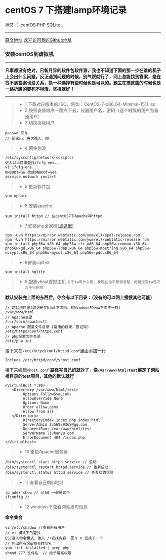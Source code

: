 ﻿#  centOS 7 下搭建lamp环境记录

标签 ： centOS PHP SQLite

---

[原文地址][1]
[欢迎访问我的Github地址][2]

### 安装centOS到虚拟机

---

**凡事都没有绝对，日新月异的软件包软件源，我也不知道下面的那一步在谁的机子上会出什么问题，反正遇到问题的时候，别气馁就行了，网上总能找到答案，是在找不到答案也没关系，换一种选择有些时候也是可以的。题主在搞这些的时候也是一路折腾的要死不得活，坚持就好！**

---

> * 1.下载对应版本的.ISO，例如：CentOS-7-x86_64-Minimal-1511.iso
> * 2.按照安装顺序一路点下去，设置用户名，密码（这个时候的用户为普通用户）
> * 3.切换高级用户
```
passwd 回车
// 新密码，再次输入，OK
```
> * 4.网络修改
```
/etc/sysconfig/network-scripts/
进入以上目录查找ifcfg-ens...
vi ifcfg-ens...
ONBOOT=no 改成ONBOOT=yes
service network restart
```
> * 5.更新软件包
```
yum update
```
> * 6.安装apache
```
yum install httpd // 在centOS7下Apache叫httpd
```
> * 7.安装php全家桶([点这里][3])
```
rpm -Uvh https://mirror.webtatic.com/yum/el7/epel-release.rpm
rpm -Uvh https://mirror.webtatic.com/yum/el7/webtatic-release.rpm
yum install php56w.x86_64 php56w-cli.x86_64 php56w-common.x86_64 php56w-gd.x86_64 php56w-ldap.x86_64 php56w-mbstring.x86_64 php56w-mcrypt.x86_64 php56w-mysql.x86_64 php56w-pdo.x86_64
```
> * 8安装sqlite3
```
yum install sqlite
```
> * 9.配置vhost虚拟主机
`关于ta有什么用，我现在也不是很清楚，但是没有ta是万万不行的哟`

**默认安装完上面的东西后，你会有以下目录：（没有的可以网上搜搜其他可能）**
```
// 网站根目录(切记是在html下面哟，和Windows的www下面不一样)
/var/www/html 
// Apache目录
/usr/sbin/apachectl
// Apache 配置文件目录 (常用的目录，要记得)
/etc/httpd/conf/httpd.conf
// php配置文件目录
/etc/php.ini
```
接下来在`/etc/httpd/conf/httpd.conf`里面添加一行
```
Include /etc/httpd/conf/vhost.conf
```
接下来编辑`vhost.conf`
**路径写自己的就对了，像`/var/www/html/test`绑定了网站根目录的test项目，其他的默认就行**
```
<VirtualHost *:80>
   <Directory /var/www/html/test>
        Options FollowSymLinks
        AllowOverride None
        Options None
        Order allow,deny
        Allow from all
   </Directory>
        DirectoryIndex index.php index.html
        ServerAdmin 2356979368@qq.com
        DocumentRoot /var/www/html/test
        ServerName liuhanyu.com
        ErrorDocument 404 /index.php
</VirtualHost>
```
> * 10.重启Apache服务器
```
/bin/systenctl start httpd.service // 启动
/bin/systenctl restart httpd.service // 重新启动
/bin/systenctl status httpd.service // 查看状态信息
```
> * 11.查看自己的ip地址
```
ip addr show // eth0 一般是这个 
ifconfig //
```
> * 12.windows下查看网站发布信息

**命令集合**
```
vi /etc/shadow //查看所有用户
// vi 模式下的查找
ESC进入命令模式，输入 /+查找内容  回车 n 查找下一个
// 列出所有php相关的包名
yum list installed | grep php
chmod 777 文件名  // 给予最高权限
```


  [1]: https://www.zybuluo.com/klci/note/436661
  [2]: https://github.com/liuhanyu200
  [3]: http://www.blogjava.net/nkjava/archive/2015/01/20/422289.html
